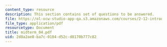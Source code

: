 ```yaml
---
content_type: resource
description: This section contains set of questions to be answered.
file: https://ol-ocw-studio-app-qa.s3.amazonaws.com/courses/2-12-introduction-to-robotics-fall-2005/2d8a2ae8ba7c0104d52cd8170b777c82_midterm_04.pdf
file_type: application/pdf
resourcetype: Document
title: midterm_04.pdf
uid: 2d8a2ae8-ba7c-0104-d52c-d8170b777c82
---
```

